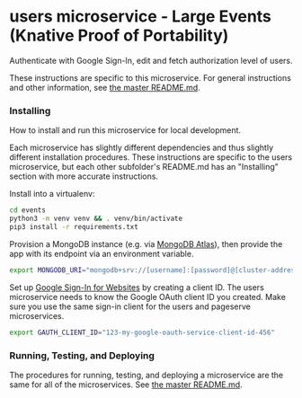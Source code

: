 # users microservice - Large Events (Knative Proof of Portability)

Authenticate with Google Sign-In, edit and fetch authorization level of users.

These instructions are specific to this microservice. For general instructions and other information, see [the master README.md](../README.md).

### Installing

How to install and run this microservice for local development.

Each microservice has slightly different dependencies and thus slightly different installation procedures. These instructions are specific to the users microservice, but each other subfolder's README.md has an "Installing" section with more accurate instructions.

Install into a virtualenv:

```sh
cd events
python3 -m venv venv && . venv/bin/activate
pip3 install -r requirements.txt
```

Provision a MongoDB instance (e.g. via [MongoDB Atlas](https://www.mongodb.com/cloud/atlas)), then provide the app with its endpoint via an environment variable.

```sh
export MONGODB_URI="mongodb+srv://[username]:[password]@[cluster-address]"
```

Set up [Google Sign-In for Websites](https://developers.google.com/identity/sign-in/web/sign-in) by creating a client ID. The users microservice needs to know the Google OAuth client ID you created. Make sure you use the same sign-in client for the users and pageserve microservices.

```sh
export GAUTH_CLIENT_ID="123-my-google-oauth-service-client-id-456"
```

### Running, Testing, and Deploying

The procedures for running, testing, and deploying a microservice are the same for all of the microservices. See [the master README.md](../README.md).
